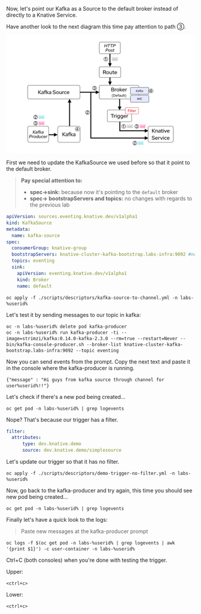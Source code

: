 Now, let's point our Kafka as a Source to the default broker instead of directly to a Knative Service.

Have another look to the next diagram this time pay attention to path ③.

![Lab Diagram](./images/lab-diagram.png "Lab Diagram")

First we need to update the KafkaSource we used before so that it point to the default broker.

> **Pay special attention to:**
> 
> * **spec->sink:** because now it's pointing to the `default` broker
> * **spec-> bootstrapServers and topics:** no changes with regards to the previous lab


```yaml
apiVersion: sources.eventing.knative.dev/v1alpha1
kind: KafkaSource
metadata:
  name: kafka-source
spec:
  consumerGroup: knative-group
  bootstrapServers: knative-cluster-kafka-bootstrap.labs-infra:9092 #note the kafka namespace
  topics: eventing
  sink:
    apiVersion: eventing.knative.dev/v1alpha1
    kind: Broker
    name: default
```

```execute-1
oc apply -f ./scripts/descriptors/kafka-source-to-channel.yml -n labs-%userid%
```

Let's test it by sending messages to our topic in kafka:

```execute-1
oc -n labs-%userid% delete pod kafka-producer
oc -n labs-%userid% run kafka-producer -ti --image=strimzi/kafka:0.14.0-kafka-2.3.0 --rm=true --restart=Never -- bin/kafka-console-producer.sh --broker-list knative-cluster-kafka-bootstrap.labs-infra:9092 --topic eventing
```

Now you can send events from the prompt. Copy the next text and paste it in the console where the kafka-producer is running.

```copy
{"message" : "Hi guys from kafka source through channel for user%userid%!!"}
```

Let's check if there's a new pod being created...

```execute-2
oc get pod -n labs-%userid% | grep logevents
```

Nope? That's because our trigger has a filter.

```yaml
filter:
  attributes:
      type: dev.knative.demo
      source: dev.knative.demo/simplesource
```

Let's update our trigger so that it has no filter.

```execute-2
oc apply -f ./scripts/descriptors/demo-trigger-no-filter.yml -n labs-%userid%
```

Now, go back to the kafka-producer and try again, this time you should see new pod being created...

```execute-2
oc get pod -n labs-%userid% | grep logevents
```

Finally let's have a quick look to the logs:

> Paste new messages at the kafka-producer prompt

```execute-2
oc logs -f $(oc get pod -n labs-%userid% | grep logevents | awk '{print $1}') -c user-container -n labs-%userid%
```

Ctrl+C (both consoles) when you're done with testing the trigger.

Upper:

```execute-1
<ctrl+c>
```
Lower:

```execute-2
<ctrl+c>
```
